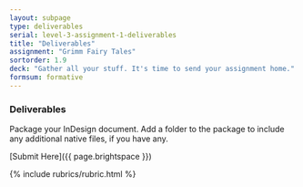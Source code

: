 ```yaml
---
layout: subpage
type: deliverables
serial: level-3-assignment-1-deliverables
title: "Deliverables"
assignment: "Grimm Fairy Tales"
sortorder: 1.9
deck: "Gather all your stuff. It's time to send your assignment home."
formsum: formative
---
```

### Deliverables

Package your InDesign document. Add a folder to the package to include any additional native files, if you have any.

[Submit Here]({{ page.brightspace }})

{% include rubrics/rubric.html %}
